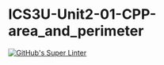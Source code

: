 # ICS3U-Unit2-01-CPP-area_and_perimeter

[![GitHub's Super Linter](https://github.com/crestel-ong/ICS3U-Unit2-01-CPP-area_and_perimeter/workflows/GitHub's%20Super%20Linter/badge.svg)](https://github.com/crestel-ong/ICS3U-Unit2-01-CPP-area_and_perimeter/actions)
